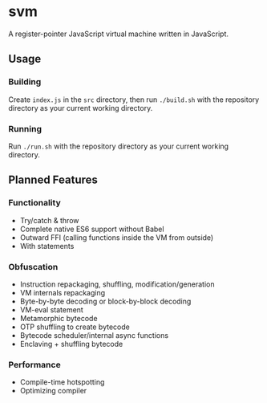 # svm
A register-pointer JavaScript virtual machine written in JavaScript.

## Usage

### Building
Create `index.js` in the `src` directory, then run `./build.sh` with the repository directory as your current working directory.

### Running
Run `./run.sh` with the repository directory as your current working directory.

## Planned Features

### Functionality
* Try/catch & throw
* Complete native ES6 support without Babel
* Outward FFI (calling functions inside the VM from outside)
* With statements

### Obfuscation
* Instruction repackaging, shuffling, modification/generation
* VM internals repackaging
* Byte-by-byte decoding or block-by-block decoding
* VM-eval statement
* Metamorphic bytecode
* OTP shuffling to create bytecode
* Bytecode scheduler/internal async functions
* Enclaving + shuffling bytecode

### Performance
* Compile-time hotspotting
* Optimizing compiler